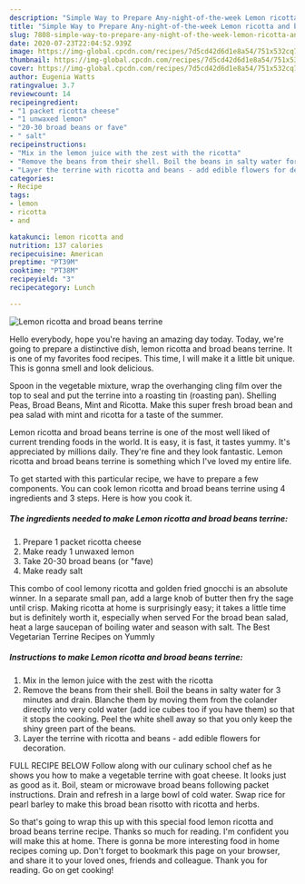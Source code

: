 ```yaml
---
description: "Simple Way to Prepare Any-night-of-the-week Lemon ricotta and broad beans terrine"
title: "Simple Way to Prepare Any-night-of-the-week Lemon ricotta and broad beans terrine"
slug: 7808-simple-way-to-prepare-any-night-of-the-week-lemon-ricotta-and-broad-beans-terrine
date: 2020-07-23T22:04:52.939Z
image: https://img-global.cpcdn.com/recipes/7d5cd42d6d1e8a54/751x532cq70/lemon-ricotta-and-broad-beans-terrine-recipe-main-photo.jpg
thumbnail: https://img-global.cpcdn.com/recipes/7d5cd42d6d1e8a54/751x532cq70/lemon-ricotta-and-broad-beans-terrine-recipe-main-photo.jpg
cover: https://img-global.cpcdn.com/recipes/7d5cd42d6d1e8a54/751x532cq70/lemon-ricotta-and-broad-beans-terrine-recipe-main-photo.jpg
author: Eugenia Watts
ratingvalue: 3.7
reviewcount: 14
recipeingredient:
- "1 packet ricotta cheese"
- "1 unwaxed lemon"
- "20-30 broad beans or fave"
- " salt"
recipeinstructions:
- "Mix in the lemon juice with the zest with the ricotta"
- "Remove the beans from their shell. Boil the beans in salty water for 3 minutes and drain. Blanche them by moving them from the colander directly into very cold water (add ice cubes too if you have them) so that it stops the cooking. Peel the white shell away so that you only keep the shiny green part of the beans."
- "Layer the terrine with ricotta and beans - add edible flowers for decoration."
categories:
- Recipe
tags:
- lemon
- ricotta
- and

katakunci: lemon ricotta and 
nutrition: 137 calories
recipecuisine: American
preptime: "PT39M"
cooktime: "PT38M"
recipeyield: "3"
recipecategory: Lunch

---
```



![Lemon ricotta and broad beans terrine](https://img-global.cpcdn.com/recipes/7d5cd42d6d1e8a54/751x532cq70/lemon-ricotta-and-broad-beans-terrine-recipe-main-photo.jpg)

Hello everybody, hope you're having an amazing day today. Today, we're going to prepare a distinctive dish, lemon ricotta and broad beans terrine. It is one of my favorites food recipes. This time, I will make it a little bit unique. This is gonna smell and look delicious.

Spoon in the vegetable mixture, wrap the overhanging cling film over the top to seal and put the terrine into a roasting tin (roasting pan). Shelling Peas, Broad Beans, Mint and Ricotta. Make this super fresh broad bean and pea salad with mint and ricotta for a taste of the summer.

Lemon ricotta and broad beans terrine is one of the most well liked of current trending foods in the world. It is easy, it is fast, it tastes yummy. It's appreciated by millions daily. They're fine and they look fantastic. Lemon ricotta and broad beans terrine is something which I've loved my entire life.


To get started with this particular recipe, we have to prepare a few components. You can cook lemon ricotta and broad beans terrine using 4 ingredients and 3 steps. Here is how you cook it.

<!--inarticleads1-->

##### The ingredients needed to make Lemon ricotta and broad beans terrine:

1. Prepare 1 packet ricotta cheese
1. Make ready 1 unwaxed lemon
1. Take 20-30 broad beans (or &#34;fave)
1. Make ready  salt


This combo of cool lemony ricotta and golden fried gnocchi is an absolute winner. In a separate small pan, add a large knob of butter then fry the sage until crisp. Making ricotta at home is surprisingly easy; it takes a little time but is definitely worth it, especially when served For the broad bean salad, heat a large saucepan of boiling water and season with salt. The Best Vegetarian Terrine Recipes on Yummly 

<!--inarticleads2-->

##### Instructions to make Lemon ricotta and broad beans terrine:

1. Mix in the lemon juice with the zest with the ricotta
1. Remove the beans from their shell. Boil the beans in salty water for 3 minutes and drain. Blanche them by moving them from the colander directly into very cold water (add ice cubes too if you have them) so that it stops the cooking. Peel the white shell away so that you only keep the shiny green part of the beans.
1. Layer the terrine with ricotta and beans - add edible flowers for decoration.


FULL RECIPE BELOW Follow along with our culinary school chef as he shows you how to make a vegetable terrine with goat cheese. It looks just as good as it. Boil, steam or microwave broad beans following packet instructions. Drain and refresh in a large bowl of cold water. Swap rice for pearl barley to make this broad bean risotto with ricotta and herbs. 

So that's going to wrap this up with this special food lemon ricotta and broad beans terrine recipe. Thanks so much for reading. I'm confident you will make this at home. There is gonna be more interesting food in home recipes coming up. Don't forget to bookmark this page on your browser, and share it to your loved ones, friends and colleague. Thank you for reading. Go on get cooking!

